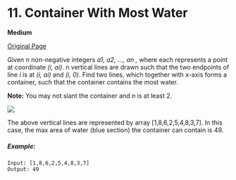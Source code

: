 # 11. Container With Most Water

**Medium**

[Original Page](https://leetcode.com/problems/container-with-most-water/)

Given n non-negative integers _a1, a2, ..., an ,_ where each represents a point at coordinate _(i, ai)_. n vertical lines are drawn such that the two endpoints of line _i_ is at _(i, ai)_ and _(i, 0)_. Find two lines, which together with x-axis forms a container, such that the container contains the most water.

__Note:__ You may not slant the container and _n_ is at least 2.

![](https://s3-lc-upload.s3.amazonaws.com/uploads/2018/07/17/question_11.jpg)

The above vertical lines are represented by array [1,8,6,2,5,4,8,3,7]. In this case, the max area of water (blue section) the container can contain is 49.

##### Example:
```
Input: [1,8,6,2,5,4,8,3,7]
Output: 49
```
